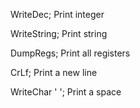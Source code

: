 WriteDec;     	Print integer

WriteString;	  Print string

DumpRegs;	    Print all registers

CrLf;        	Print a new line

WriteChar ' ';	Print a space
